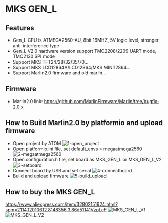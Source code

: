 # MKS GEN_L
## Features
- Gen_L CPU is ATMEGA2560-AU, 8bit 16MHZ, 5V logic level, stronger anti-interference type
- Gen_L V2.0 hardware version support TMC2208/2209 UART mode, TMC2130 SPI mode
- Support MKS TFT24/28/32/35/70...
- Support MKS LCD12864A/LCD12864/MKS MINI12864...
- Support Marlin2.0 firmware and old marlin...

## Firmware
  - Marlin2.0 link: https://github.com/MarlinFirmware/Marlin/tree/bugfix-2.0.x
  
## How to Build Marlin2.0 by platformio and upload firmware
  - Open project by ATOM
  ![1-open_project](https://github.com/makerbase-mks/MKS-GEN_L/blob/master/Picture/1-open_project.png "1-open_project")
  - Open platformio.ini file, set default_envs = megaatmega2560
  ![2-megaatmega2560](https://github.com/makerbase-mks/MKS-GEN_L/blob/master/Picture/2-megaatmega2560.png "2-megaatmega2560")
  - Open configuration.h file, set board as MKS_GEN_L or MKS_GEN_L_V2
  ![3-setboard](https://github.com/makerbase-mks/MKS-GEN_L/blob/master/Picture/3-setboard.png "3-setboard")
  - Connect board by USB and set serial
  ![4-connectboard](https://github.com/makerbase-mks/MKS-GEN_L/blob/master/Picture/4-connectboard.png "4-connectboard")
  - Build and upload firmware
  ![5-build_upload](https://github.com/makerbase-mks/MKS-GEN_L/blob/master/Picture/5-build_upload.png "5-build_upload")

## How to buy the MKS GEN_L 
  https://www.aliexpress.com/item/32802151924.html?spm=2114.12010612.8148356.3.86d51141VzpLcF
  ![MKS_GEN_L_V1](https://github.com/makerbase-mks/MKS-GEN_L/blob/master/Picture/MKS_GEN_L_V1.png "MKS_GEN_L_V1")
  ![MKS_GEN_L_V2](https://github.com/makerbase-mks/MKS-GEN_L/blob/master/Picture/MKS_GEN_L_V2.png "MKS_GEN_L_V2")